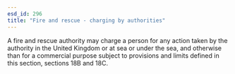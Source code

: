```yaml
---
esd_id: 296
title: "Fire and rescue - charging by authorities"
---
```


A fire and rescue authority may charge a person for any action taken by the authority in the United Kingdom or at sea or under the sea, and  otherwise than for a commercial purpose subject to provisions and limits defined in this section, sections 18B and 18C.  

